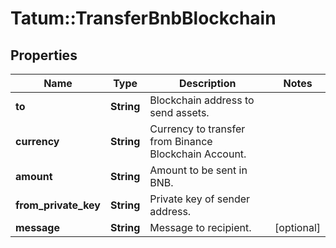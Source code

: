 # Tatum::TransferBnbBlockchain

## Properties
Name | Type | Description | Notes
------------ | ------------- | ------------- | -------------
**to** | **String** | Blockchain address to send assets. | 
**currency** | **String** | Currency to transfer from Binance Blockchain Account. | 
**amount** | **String** | Amount to be sent in BNB. | 
**from_private_key** | **String** | Private key of sender address. | 
**message** | **String** | Message to recipient. | [optional] 

